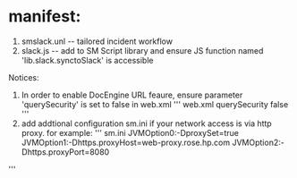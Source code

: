 
manifest:
==========================
1. smslack.unl -- tailored incident workflow
2. slack.js -- add to SM Script library and ensure JS function named 'lib.slack.synctoSlack' is accessible

Notices:
1. In order to enable DocEngine URL feaure, ensure parameter 'querySecurity' is set to false in web.xml
''' web.xml
                   <init-param>
                     <param-name>querySecurity</param-name>
                     <param-value>false</param-value>
                   </init-param>
'''
2. add addtional configuration sm.ini if your network access is via http proxy. for example:
''' sm.ini
JVMOption0:-DproxySet=true
JVMOption1:-Dhttps.proxyHost=web-proxy.rose.hp.com
JVMOption2:-Dhttps.proxyPort=8080

'''